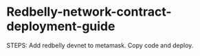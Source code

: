 # Redbelly-network-contract-deployment-guide
STEPS: Add redbelly devnet to metamask. Copy code and deploy.
